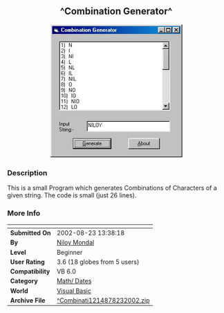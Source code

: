 ﻿<div align="center">

## ^Combination Generator^

<img src="PIC20028234925356.jpg">
</div>

### Description

This is a small Program which generates Combinations of Characters of a given string. The code is small (just 26 lines).
 
### More Info
 


<span>             |<span>
---                |---
**Submitted On**   |2002-08-23 13:38:18
**By**             |[Niloy Mondal](https://github.com/Planet-Source-Code/PSCIndex/blob/master/ByAuthor/niloy-mondal.md)
**Level**          |Beginner
**User Rating**    |3.6 (18 globes from 5 users)
**Compatibility**  |VB 6\.0
**Category**       |[Math/ Dates](https://github.com/Planet-Source-Code/PSCIndex/blob/master/ByCategory/math-dates__1-37.md)
**World**          |[Visual Basic](https://github.com/Planet-Source-Code/PSCIndex/blob/master/ByWorld/visual-basic.md)
**Archive File**   |[^Combinati1214878232002\.zip](https://github.com/Planet-Source-Code/niloy-mondal-combination-generator__1-38187/archive/master.zip)








